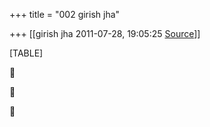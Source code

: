 +++
title = "002 girish jha"

+++
[[girish jha	2011-07-28, 19:05:25 [Source](https://groups.google.com/g/bvparishat/c/zw_RbbDuDHA)]]



[TABLE]







